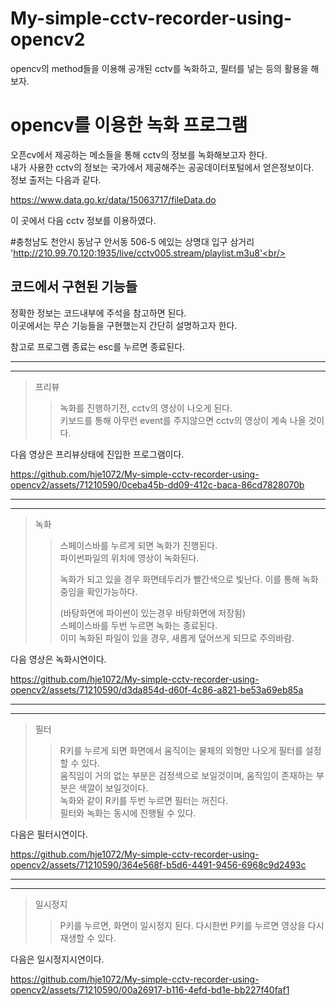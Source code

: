 # My-simple-cctv-recorder-using-opencv2
opencv의 method들을 이용해 공개된 cctv를 녹화하고, 필터를 넣는 등의 활용을 해보자.


opencv를 이용한 녹화 프로그램
============================
오픈cv에서 제공하는 메소들을 통해 cctv의 정보를 녹화해보고자 한다. <br/> 
내가 사용한 cctv의 정보는 국가에서 제공해주는 공공데이터포털에서 얻은정보이다. <br/> 
정보 출저는 다음과 같다.

  https://www.data.go.kr/data/15063717/fileData.do
  
이 곳에서 다음 cctv 정보를 이용하였다. <br/> 

  #충청남도 천안시 동남구 안서동 506-5 에있는 상명대 입구 삼거리 <br/> 
  'http://210.99.70.120:1935/live/cctv005.stream/playlist.m3u8'<br/> 

코드에서 구현된 기능들 
--------------------------
정확한 정보는 코드내부에 주석을 참고하면 된다. <br/>
이곳에서는 무슨 기능들을 구현했는지 간단히 설명하고자 한다. <br/>

  참고로 프로그램 종료는 esc를 누르면 종료된다. 
* * *
* * *
>프리뷰
>  >  녹화를 진행하기전, cctv의 영상이 나오게 된다. <br/>
>  > 키보드를 통해 아무런 event를 주지않으면 cctv의 영상이 계속 나올 것이다.<br/>


다음 영상은 프리뷰상태에 진입한 프로그램이다. <br/>


https://github.com/hje1072/My-simple-cctv-recorder-using-opencv2/assets/71210590/0ceba45b-dd09-412c-baca-86cd7828070b
* * *
* * *
>녹화
>  >  스페이스바를 누르게 되면 녹화가 진행된다.<br/>
>  > 파이썬파일의 위치에 영상이 녹화된다.<br/>
>  >
>  >   녹화가 되고 있을 경우 화면테두리가 빨간색으로 빛난다. 이를 통해 녹화중임을 확인가능하다.
>  > 
>  > (바탕화면에 파이썬이 있는경우 바탕화면에 저장됨)<br/>
>  > 스페이스바를 두번 누르면 녹화는 종료된다.<br/>
>  >  이미 녹화된 파일이 있을 경우, 새롭게 덮어쓰게 되므로 주의바람.<br/>

다음 영상은 녹화시연이다. <br/>


https://github.com/hje1072/My-simple-cctv-recorder-using-opencv2/assets/71210590/d3da854d-d60f-4c86-a821-be53a69eb85a

* * *
* * *
>필터
>  >  R키를 누르게 되면 화면에서 움직이는 물체의 외형만 나오게 필터를 설정할 수 있다. <br/>
>  > 움직임이 거의 없는 부분은 검정색으로 보일것이며, 움직임이 존재하는 부분은 색깔이 보일것이다.<br/>
>  >  녹화와 같이 R키를 두번 누르면 필터는 꺼진다.<br/>
>  >  필터와 녹화는 동시에 진행될 수 있다.<br/>

다음은 필터시연이다. <br/>



https://github.com/hje1072/My-simple-cctv-recorder-using-opencv2/assets/71210590/364e568f-b5d6-4491-9456-6968c9d2493c


* * *
* * *

>일시정지
>  > P키를 누르면, 화면이 일시정지 된다. 다시한번 P키를 누르면 영상을 다시 재생할 수 있다.<br/>

다음은 일시정지시연이다. <br/>


https://github.com/hje1072/My-simple-cctv-recorder-using-opencv2/assets/71210590/00a26917-b116-4efd-bd1e-bb227f40faf1



